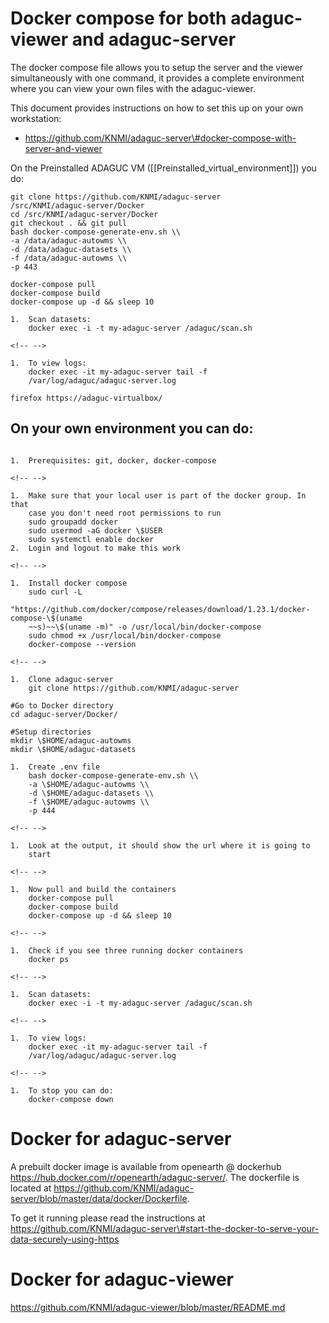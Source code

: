 Docker compose for both adaguc-viewer and adaguc-server
=======================================================

The docker compose file allows you to setup the server and the viewer
simultaneously with one command, it provides a complete environment
where you can view your own files with the adaguc-viewer.

This document provides instructions on how to set this up on your own
workstation:

-   https://github.com/KNMI/adaguc-server\#docker-compose-with-server-and-viewer

On the Preinstalled ADAGUC VM
(\[\[Preinstalled_virtual_environment\]\]) you do:
```
git clone https://github.com/KNMI/adaguc-server
/src/KNMI/adaguc-server/Docker
cd /src/KNMI/adaguc-server/Docker
git checkout . && git pull
bash docker-compose-generate-env.sh \\
-a /data/adaguc-autowms \\
-d /data/adaguc-datasets \\
-f /data/adaguc-autowms \\
-p 443

docker-compose pull
docker-compose build
docker-compose up -d && sleep 10

1.  Scan datasets:
    docker exec -i -t my-adaguc-server /adaguc/scan.sh

<!-- -->

1.  To view logs:
    docker exec -it my-adaguc-server tail -f
    /var/log/adaguc/adaguc-server.log

firefox https://adaguc-virtualbox/
```

On your own environment you can do:
-----------------------------------

```

1.  Prerequisites: git, docker, docker-compose

<!-- -->

1.  Make sure that your local user is part of the docker group. In that
    case you don't need root permissions to run
    sudo groupadd docker
    sudo usermod -aG docker \$USER
    sudo systemctl enable docker
2.  Login and logout to make this work

<!-- -->

1.  Install docker compose
    sudo curl -L
    "https://github.com/docker/compose/releases/download/1.23.1/docker-compose-\$(uname
    ~~s)~~\$(uname -m)" -o /usr/local/bin/docker-compose
    sudo chmod +x /usr/local/bin/docker-compose
    docker-compose --version

<!-- -->

1.  Clone adaguc-server
    git clone https://github.com/KNMI/adaguc-server

#Go to Docker directory
cd adaguc-server/Docker/

#Setup directories
mkdir \$HOME/adaguc-autowms
mkdir \$HOME/adaguc-datasets

1.  Create .env file
    bash docker-compose-generate-env.sh \\
    -a \$HOME/adaguc-autowms \\
    -d \$HOME/adaguc-datasets \\
    -f \$HOME/adaguc-autowms \\
    -p 444

<!-- -->

1.  Look at the output, it should show the url where it is going to
    start

<!-- -->

1.  Now pull and build the containers
    docker-compose pull
    docker-compose build
    docker-compose up -d && sleep 10

<!-- -->

1.  Check if you see three running docker containers
    docker ps

<!-- -->

1.  Scan datasets:
    docker exec -i -t my-adaguc-server /adaguc/scan.sh

<!-- -->

1.  To view logs:
    docker exec -it my-adaguc-server tail -f
    /var/log/adaguc/adaguc-server.log

<!-- -->

1.  To stop you can do:
    docker-compose down

```

Docker for adaguc-server
========================

A prebuilt docker image is available from openearth @ dockerhub
https://hub.docker.com/r/openearth/adaguc-server/. The dockerfile is
located at
https://github.com/KNMI/adaguc-server/blob/master/data/docker/Dockerfile.

To get it running please read the instructions at
https://github.com/KNMI/adaguc-server\#start-the-docker-to-serve-your-data-securely-using-https

Docker for adaguc-viewer
========================

https://github.com/KNMI/adaguc-viewer/blob/master/README.md
